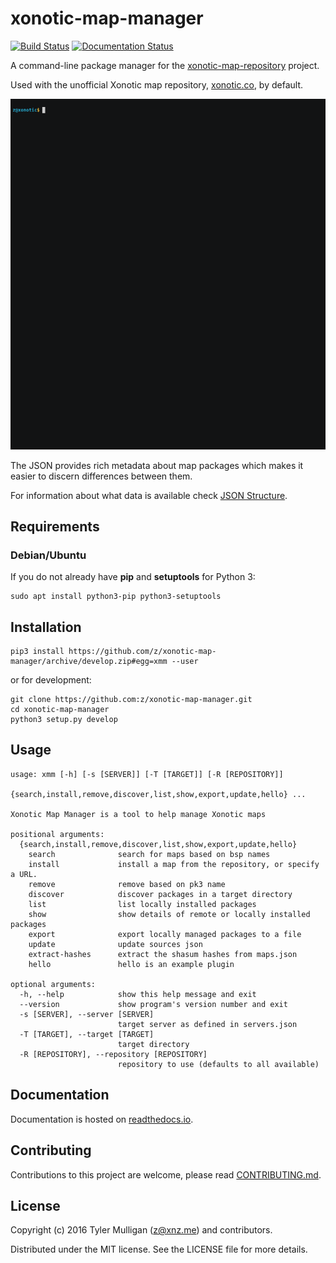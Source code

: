 # xonotic-map-manager

[![Build Status](https://travis-ci.org/z/xonotic-map-manager.svg?branch=develop)](https://travis-ci.org/z/xonotic-map-manager) [![Documentation Status](https://readthedocs.org/projects/xonotic-map-manager/badge/?version=latest)](http://xonotic-map-manager.readthedocs.io/en/latest/?badge=latest)

A command-line package manager for the [xonotic-map-repository](https://github.com/z/xonotic-map-repository) project.

Used with the unofficial Xonotic map repository, [xonotic.co](http://xonotic.co), by default.

[![asciicast of xmm](./resources/images/xmm.gif)](https://asciinema.org/a/cw1sge1wv0zlm3mpkspqwthgx)

The JSON provides rich metadata about map packages which makes it easier
to discern differences between them.

For information about what data is available check [JSON Structure](#JSON-structure).
## Requirements

### Debian/Ubuntu

If you do not already have **pip** and **setuptools** for Python 3:

```
sudo apt install python3-pip python3-setuptools
```

## Installation

```
pip3 install https://github.com/z/xonotic-map-manager/archive/develop.zip#egg=xmm --user
```

or for development:

```
git clone https://github.com:z/xonotic-map-manager.git
cd xonotic-map-manager
python3 setup.py develop
```

## Usage

```
usage: xmm [-h] [-s [SERVER]] [-T [TARGET]] [-R [REPOSITORY]]
           {search,install,remove,discover,list,show,export,update,hello} ...

Xonotic Map Manager is a tool to help manage Xonotic maps

positional arguments:
  {search,install,remove,discover,list,show,export,update,hello}
    search              search for maps based on bsp names
    install             install a map from the repository, or specify a URL.
    remove              remove based on pk3 name
    discover            discover packages in a target directory
    list                list locally installed packages
    show                show details of remote or locally installed packages
    export              export locally managed packages to a file
    update              update sources json
    extract-hashes      extract the shasum hashes from maps.json
    hello               hello is an example plugin

optional arguments:
  -h, --help            show this help message and exit
  --version             show program's version number and exit
  -s [SERVER], --server [SERVER]
                        target server as defined in servers.json
  -T [TARGET], --target [TARGET]
                        target directory
  -R [REPOSITORY], --repository [REPOSITORY]
                        repository to use (defaults to all available)
```


## Documentation

Documentation is hosted on [readthedocs.io](http://xonotic-map-manager.readthedocs.io/en/latest).

## Contributing

Contributions to this project are welcome, please read [CONTRIBUTING.md](https://github.com/z/xonotic-map-manager/blob/develop/CONTRIBUTING.md).

## License

Copyright (c) 2016 Tyler Mulligan (z@xnz.me) and contributors.

Distributed under the MIT license. See the LICENSE file for more details.